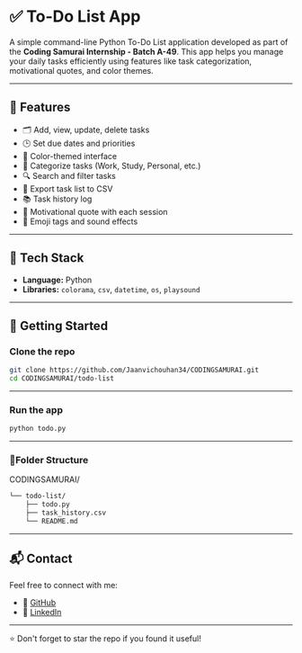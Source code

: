 # ✅ To-Do List App

A simple command-line Python To-Do List application developed as part of the **Coding Samurai Internship - Batch A-49**. This app helps you manage your daily tasks efficiently using features like task categorization, motivational quotes, and color themes.

---

## 📌 Features

- 🗂 Add, view, update, delete tasks
- 🕒 Set due dates and priorities
- 🌈 Color-themed interface
- 📁 Categorize tasks (Work, Study, Personal, etc.)
- 🔍 Search and filter tasks
- 💾 Export task list to CSV
- 📚 Task history log
- 💬 Motivational quote with each session
- 🎉 Emoji tags and sound effects

---

## 🧠 Tech Stack

- **Language:** Python
- **Libraries:** `colorama`, `csv`, `datetime`, `os`, `playsound`

---

## 🚀 Getting Started

### Clone the repo
```bash
git clone https://github.com/Jaanvichouhan34/CODINGSAMURAI.git
cd CODINGSAMURAI/todo-list
```

---

### Run the app
```bash
python todo.py
```

---

### 📁Folder Structure

CODINGSAMURAI/
```bash
└── todo-list/
    ├── todo.py
    ├── task_history.csv
    └── README.md
```

---

## 📬 Contact

Feel free to connect with me:

- 🔗 [GitHub](https://github.com/Jaanvichouhan34)  
- 💼 [LinkedIn](https://www.linkedin.com/in/jaanvi-chouhan-b83158313)
  
---

⭐ Don't forget to star the repo if you found it useful!
